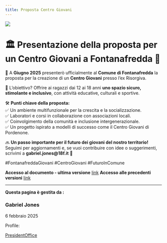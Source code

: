 ```yaml
---
title: Proposta Centro Giovani
---
```

<section class="it-hero-wrapper" aria-label="In evidenza">
    <div class="img-responsive-wrapper">
       <div class="img-responsive">
          <div class="img-wrapper"><img src="https://www.pordenonetoday.it/~media/horizontal-hi/29045256257658/casa-attivita.jpg"></div>
       </div>
    </div>
 </section>
<div class="container">
    <h1 id="️-presentazione-della-proposta-per-un-centro-giovani-a-fontanafredda-">🏛️ <strong>Presentazione della proposta per un Centro Giovani a Fontanafredda</strong> 🎉</h1>

<p>📢 A <strong>Giugno 2025</strong> presenterò ufficialmente al <strong>Comune di Fontanafredda</strong> la proposta per la creazione di un <strong>Centro Giovani</strong> presso l’ex Risorgiva.</p>

<p>🎯 L’obiettivo? Offrire ai ragazzi dai 12 ai 18 anni <strong>uno spazio sicuro, stimolante e inclusivo</strong>, con attività educative, culturali e sportive.</p>

<p>🛠️ <strong>Punti chiave della proposta:</strong><br>
✅ Un ambiente multifunzionale per la crescita e la socializzazione.<br>
✅ Laboratori e corsi in collaborazione con associazioni locali.<br>
✅ Coinvolgimento della comunità e inclusione intergenerazionale.<br>
✅ Un progetto ispirato a modelli di successo come il Centro Giovani di Pordenone.</p>

<p>🔜 <strong>Un passo importante per il futuro dei giovani del nostro territorio!</strong> Seguimi per aggiornamenti e, se vuoi contribuire con idee o suggerimenti, scrivimi a <strong>gabriel.jones@18f.it</strong> 📩</p>

<p>#FontanafreddaGiovani #CentroGiovani #FuturoInComune</p>

<p><strong>Accesso al documento - ultima versione</strong> <a href="https://comune.arenagiovani.it/assets/Pubblica_Centro_Giovani.pdf">link</a>
<strong>Accesso alle precedenti versioni</strong> <a href="https://trasparenza.18f.it/">link</a></p>
    <hr>
    <p><b>Questa pagina è gestita da : </b></p>
    <div class="row">
      <div class="col-12 col-lg-6">
        <!--start card-->
        <div class="card-wrapper card-space">
          <div class="card card-bg">
            <div class="card-body">
              <h3>Gabriel Jones</h3>
              <p>6 febbraio 2025</p>
              <p>Profile:</p><a href="https://comune.arenagiovani.it/persone/PresidentOffice/"><p>PresidentOffice</p></a>
            </div>
          </div>
        </div>
        <!--end card-->
      </div>
    </div>
    </div>